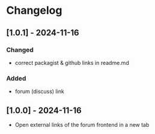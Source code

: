 # Changelog

## [1.0.1] - 2024-11-16
### Changed
- correct packagist & github links in readme.md

### Added
- forum (discuss) link

## [1.0.0] - 2024-11-16
- Open external links of the forum frontend in a new tab
